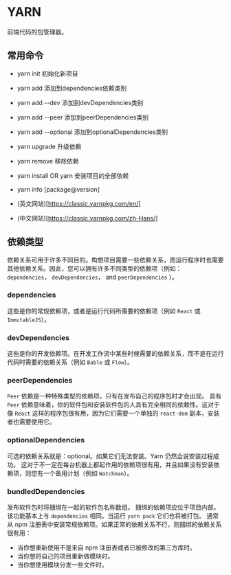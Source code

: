 # YARN
前端代码的包管理器。

## 常用命令

- yarn init                初始化新项目
- yarn add                 添加到dependencies依赖类别
- yarn add --dev           添加到devDependencies类别
- yarn add --peer          添加到peerDependencies类别
- yarn add --optional      添加到optionalDependencies类别
- yarn upgrade             升级依赖
- yarn remove              移除依赖
- yarn install OR yarn     安装项目的全部依赖
- yarn info [package@version]

- (英文网站)[https://classic.yarnpkg.com/en/]
- (中文网站)[https://classic.yarnpkg.com/zh-Hans/]

## 依赖类型

依赖关系可用于许多不同目的。构想项目需要一些依赖关系，而运行程序时也需要其他依赖关系。因此，您可以拥有许多不同类型的依赖项（例如：`dependencies`， `devDependencies`， and `peerDependencies` ）。

### dependencies
这些是你的常规依赖项，或者是运行代码所需要的依赖项（例如 `React` 或 `ImmutableJS`）。

### devDependencies
这些是你的开发依赖项。在开发工作流中某些时候需要的依赖关系，而不是在运行代码时需要的依赖关系（例如 `Bable` 或 `Flow`）。

### peerDependencies
`Peer` 依赖是一种特殊类型的依赖项，只有在发布自己的程序包时才会出现。
具有 `Peer` 依赖意味着，你的软件包和安装软件包的人具有完全相同的依赖性。这对于像 `React` 这样的程序包很有用，因为它们需要一个单独的 `react-dom` 副本，安装者也需要使用它。

### optionalDependencies
可选的依赖关系就是：optional。如果它们无法安装。Yarn 仍然会说安装过程成功。
这对于不一定在每台机器上都起作用的依赖项很有用，并且如果没有安装依赖项，则您有一个备用计划（例如 `Watchman`）。

### bundledDependencies
发布软件包时将捆绑在一起的软件包名称数组。
捆绑的依赖项应位于项目内部。该功能基本上与 `dependencies` 相同。当运行 `yarn pack` 它们也将被打包。
通常从 npm 注册表中安装常规依赖项。如果正常的依赖关系不行，则捆绑的依赖关系很有用：

- 当你想重新使用不是来自 npm 注册表或者已被修改的第三方库时。
- 当你想将自己的项目重新做模块时。
- 当你想使用模块分发一些文件时。
